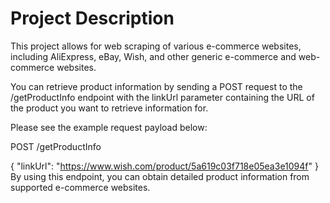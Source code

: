 <h1>Project Description</h1>
This project allows for web scraping of various e-commerce websites, including AliExpress, eBay, Wish, and other generic e-commerce and web-commerce websites.

You can retrieve product information by sending a POST request to the /getProductInfo endpoint with the linkUrl parameter containing the URL of the product you want to retrieve information for.

Please see the example request payload below:


POST /getProductInfo

{
  "linkUrl": "https://www.wish.com/product/5a619c03f718e05ea3e1094f"
}
By using this endpoint, you can obtain detailed product information from supported e-commerce websites.

